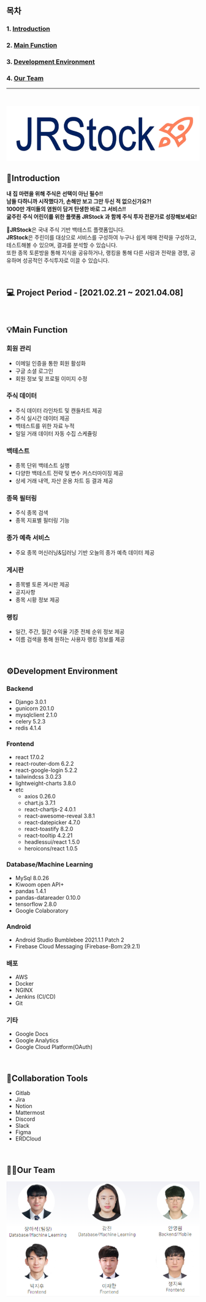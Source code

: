 ## 목차

### 1. [Introduction](#introduction)

### 2. [Main Function](#main-function)

### 3. [Development Environment](#%EF%B8%8Fdevelopment-environment)

### 4. [Our Team](#our-team)

---

<br>

![Untitled](README_assets/Untitled.png)

## 💸**Introduction**

**내 집 마련을 위해 주식은 선택이 아닌 필수!!<br>
남들 다하니까 시작했다가, 손해만 보고 그만 두신 적 없으신가요?!<br>
1000만 개미들의 염원이 담겨 탄생한 바로 그 서비스!! <br>
굶주린 주식 어린이를 위한 플랫폼 JRStock 과 함께 주식 투자 전문가로 성장해보세요!**

🔹**JRStock**은 국내 주식 기반 백테스트 플랫폼입니다.<br> **JRStock**은 주린이를 대상으로 서비스를 구성하여 누구나 쉽게 매매 전략을 구성하고, 테스트해볼 수 있으며, 결과를 분석할 수 있습니다. <br>또한 종목 토론방을 통해 지식을 공유하거나, 랭킹을 통해 다른 사람과 전략을 경쟁, 공유하며 성공적인 주식투자로 이끌 수 있습니다.

<br>

## 💻 **Project Period - [2021.02.21 ~ 2021.04.08]**

<br>

## 💡**Main Function**

### 회원 관리

- 이메일 인증을 통한 회원 활성화
- 구글 소셜 로그인
- 회원 정보 및 프로필 이미지 수정

### 주식 데이터

- 주식 데이터 라인차트 및 캔들차트 제공
- 주식 실시간 데이터 제공
- 백테스트를 위한 자료 누적
- 일일 거래 데이터 자동 수집 스케쥴링

### 백테스트

- 종목 단위 백테스트 실행
- 다양한 백테스트 전략 및 변수 커스터마이징 제공
- 상세 거래 내역, 자산 운용 차트 등 결과 제공

### 종목 필터링

- 주식 종목 검색
- 종목 지표별 필터링 기능

### 종가 예측 서비스

- 주요 종목 머신러닝&딥러닝 기반 오늘의 종가 예측 데이터 제공

### 게시판

- 종목별 토론 게시판 제공
- 공지사항
- 종목 시황 정보 제공

### 랭킹

- 일간, 주간, 월간 수익율 기준 전체 순위 정보 제공
- 이름 검색을 통해 원하는 사용자 랭킹 정보를 제공

<br>

## ⚙️**Development Environment**

### Backend

- Django 3.0.1
- gunicorn 20.1.0
- mysqlclient 2.1.0
- celery 5.2.3
- redis 4.1.4

### Frontend

- react 17.0.2
- react-router-dom 6.2.2
- react-google-login 5.2.2
- tailwindcss 3.0.23
- lightweight-charts 3.8.0
- etc
  - axios 0.26.0
  - chart.js 3.7.1
  - react-chartjs-2 4.0.1
  - react-awesome-reveal 3.8.1
  - react-datepicker 4.7.0
  - react-toastify 8.2.0
  - react-tooltip 4.2.21
  - headlessui/react 1.5.0
  - heroicons/react 1.0.5

### Database/Machine Learning

- MySql 8.0.26
- Kiwoom open API+
- pandas 1.4.1
- pandas-datareader 0.10.0
- tensorflow 2.8.0
- Google Colaboratory

### Android

- Android Studio Bumblebee 2021.1.1 Patch 2
- Firebase Cloud Messaging (Firebase-Bom:29.2.1)

### 배포

- AWS
- Docker
- NGINX
- Jenkins (CI/CD)
- Git

### 기타

- Google Docs
- Google Analytics
- Google Cloud Platform(OAuth)

<br>

## 🔨**Collaboration Tools**

- Gitlab
- Jira
- Notion
- Mattermost
- Discord
- Slack
- Figma
- ERDCloud

<br>

## 👨‍💻**Our Team**

![Untitled](README_assets/Untitled%203.png)
